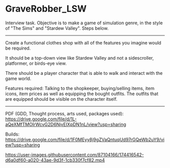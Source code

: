 # GraveRobber_LSW
Interview task. Objective is to make a game of simulation genre, in the style of "The Sims" and "Stardew Valley". Steps below.

--------

Create a functional clothes shop with all of the features you imagine would be required.

It should be a top-down view like Stardew Valley and not a sidescroller, platformer, or birds-eye view.

There should be a player character that is able to walk and interact with the game world.

Features required: Talking to the shopkeeper, buying/selling items, item icons, item prices as well as equipping the bought outfits. The outfits that are equipped should be visible on the character itself.

--------

PDF (GDD, Thought process, arts used, packages used): https://drive.google.com/file/d/1L-aQeXMfTMOIrWcvG2D6NjvEIXpDN1nL/view?usp=sharing

Builds: https://drive.google.com/file/d/1F0MEyy8j9gZVaQntuqUd97rGQeWb2uY9/view?usp=sharing



https://user-images.githubusercontent.com/87104166/174416542-d6a0df60-a020-43ae-9d3f-1cb330f7cf82.mp4


